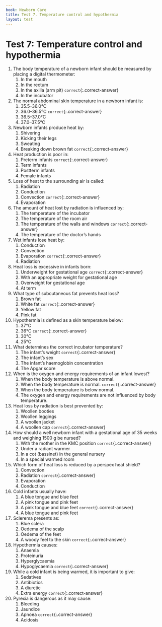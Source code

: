 ```yaml
---
book: Newborn Care
title: Test 7. Temperature control and hypothermia
layout: test
---
```


# Test 7: Temperature control and hypothermia

1.	The body temperature of a newborn infant should be measured by placing a digital thermometer:
	1.	In the mouth
	1.	In the rectum
	1.	In the axilla (arm pit) `correct`{:.correct-answer}
	1.	In the incubator
2.	The normal abdominal skin temperature in a newborn infant is:
	1.	35.5–36.0°C
	1.	36.0–36.5°C `correct`{:.correct-answer}
	1.	36.5–37.0°C
	1.	37.0–37.5°C
3.	Newborn infants produce heat by:
	1.	Shivering
	1.	Kicking their legs
	1.	Sweating
	1.	Breaking down brown fat `correct`{:.correct-answer}
4.	Heat production is poor in:
	1.	Preterm infants `correct`{:.correct-answer}
	1.	Term infants
	1.	Postterm infants
	1.	Female infants
5.	Loss of heat to the surrounding air is called:
	1.	Radiation
	1.	Conduction
	1.	Convection `correct`{:.correct-answer}
	1.	Evaporation
6.	The amount of heat lost by radiation is influenced by:
	1.	The temperature of the incubator
	1.	The temperature of the room air
	1.	The temperature of the walls and windows `correct`{:.correct-answer}
	1.	The temperature of the doctor’s hands
7.	Wet infants lose heat by:
	1.	Conduction
	1.	Convection
	1.	Evaporation `correct`{:.correct-answer}
	1.	Radiation
8.	Heat loss is excessive in infants born:
	1.	Underweight for gestational age `correct`{:.correct-answer}
	1.	With an appropriate weight for gestational age
	1.	Overweight for gestational age
	1.	At term
9.	What type of subcutaneous fat prevents heat loss?
	1.	Brown fat
	1.	White fat `correct`{:.correct-answer}
	1.	Yellow fat
	1.	Pink fat
10.	Hypothermia is defined as a skin temperature below:
	1.	37°C
	1.	36°C `correct`{:.correct-answer}
	1.	30°C
	1.	25°C
11.	What determines the correct incubator temperature?
	1.	The infant’s weight `correct`{:.correct-answer}
	1.	The infant’s sex
	1.	The infant’s haemoglobin concentration
	1.	The Apgar score
12.	When is the oxygen and energy requirements of an infant lowest?
	1.	When the body temperature is above normal.
	1.	When the body temperature is normal. `correct`{:.correct-answer}
	1.	When the body temperature is below normal.
	1.	The oxygen and energy requirements are not influenced by body temperature.
13.	Heat loss by radiation is best prevented by:
	1.	Woollen booties
	1.	Woollen leggings
	1.	A woollen jacket
	1.	A woollen cap `correct`{:.correct-answer}
14.	How should a well newborn infant with a gestational age of 35 weeks and weighing 1500 g be nursed?
	1.	With the mother in the KMC position `correct`{:.correct-answer}
	1.	Under a radiant warmer
	1.	In a cot (bassinet) in the general nursery
	1.	In a special warmed room
15.	Which form of heat loss is reduced by a perspex heat shield? 
	1.	Convection
	1.	Radiation `correct`{:.correct-answer}
	1.	Evaporation
	1.	Conduction
16.	Cold infants usually have:
	1.	A blue tongue and blue feet
	1.	A pink tongue and pink feet
	1.	A pink tongue and blue feet `correct`{:.correct-answer}
	1.	A blue tongue and pink feet
17.	Sclerema presents as:
	1.	Blue sclera
	1.	Oedema of the scalp
	1.	Oedema of the feet
	1.	A woody feel to the skin `correct`{:.correct-answer}
18.	Hypothermia causes:
	1.	Anaemia
	1.	Proteinuria
	1.	Hyperglycaemia
	1.	Hypoglycaemia `correct`{:.correct-answer}
19.	While a cold infant is being warmed, it is important to give:
	1.	Sedatives
	1.	Antibiotics
	1.	A diuretic
	1.	Extra energy `correct`{:.correct-answer}
20.	Pyrexia is dangerous as it may cause:
	1.	Bleeding
	1.	Jaundice
	1.	Apnoea `correct`{:.correct-answer}
	1.	Acidosis
